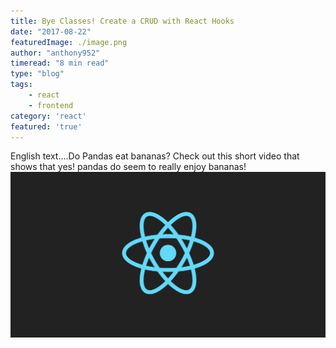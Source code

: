 ```yaml
---
title: Bye Classes! Create a CRUD with React Hooks
date: "2017-08-22"
featuredImage: ./image.png
author: "anthony952"
timeread: "8 min read"
type: "blog"
tags:
    - react
    - frontend
category: 'react'
featured: 'true'
---
```


English text....Do Pandas eat bananas? Check out this short video that shows that yes! pandas do
seem to really enjoy bananas!
![Chinese Salty Egg](image.png)

